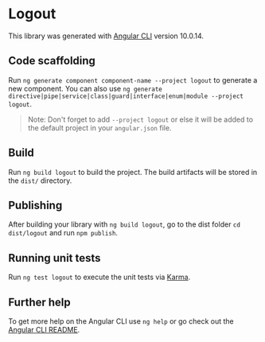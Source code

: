 # Logout

This library was generated with [Angular CLI](https://github.com/angular/angular-cli) version 10.0.14.

## Code scaffolding

Run `ng generate component component-name --project logout` to generate a new component. You can also use `ng generate directive|pipe|service|class|guard|interface|enum|module --project logout`.
> Note: Don't forget to add `--project logout` or else it will be added to the default project in your `angular.json` file. 

## Build

Run `ng build logout` to build the project. The build artifacts will be stored in the `dist/` directory.

## Publishing

After building your library with `ng build logout`, go to the dist folder `cd dist/logout` and run `npm publish`.

## Running unit tests

Run `ng test logout` to execute the unit tests via [Karma](https://karma-runner.github.io).

## Further help

To get more help on the Angular CLI use `ng help` or go check out the [Angular CLI README](https://github.com/angular/angular-cli/blob/master/README.md).
